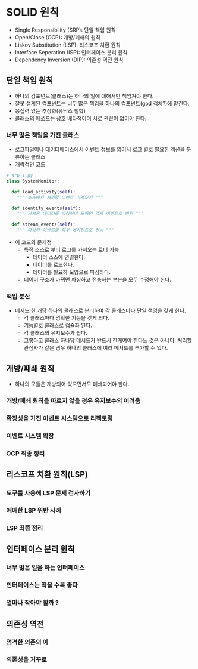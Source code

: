 # SOLID 원칙

* Single Responsibility (SRP): 단일 책임 원칙
* Open/Close (OCP): 개방/폐쇄의 원칙
* Liskov Substitution (LSP): 리스코프 치환 원칙
* Interface Seperation (ISP): 인터페이스 분리 원칙
* Dependency Inversion (DIP): 의존성 역전 원칙

## 단일 책임 원칙

* 하나의 컴포넌트(클래스)는 하나의 일에 대해서만 책임져야 한다.
* 잘못 설계된 컴포넌트는 너무 많은 책임을 하나의 컴포넌트(god 객체?)에 맡긴다.
* 응집력 있는 추상화(유닉스 철학)
* 클래스의 메쏘드는 상호 배타적이며 서로 관련이 없어야 한다.

### 너무 많은 책임을 가진 클래스

* 로그파일이나 데이터베이스에서 이벤트 정보를 읽어서 로그 별로 필요한 액션을 분류하는 클래스
* 개략적인 코드

``` python
# srp_1.py
class SystemMonitor:

  def load_activity(self):
    """ 소스에서 처리할 이벤트 가져오기 """

  def identify_events(self):
    """ 가져온 데이터를 파싱하여 도메인 객체 이벤트로 변환 """

  def stream_events(self):
    """ 파싱하 이벤트를 외부 에이전트로 전송 """
```

* 이 코드의 문제점
  * 특정 소스로 부터 로그를 가져오는 로더 기능
    * 데이터 소스에 연결한다.
    * 데이터를 로드한다.
    * 데이터를 필요하 모양으로 파싱하다.
  * 데이터 구조가 바뀌면 파싱하고 전송하는 부분을 모두 수정해야 한다.

### 책임 분산

* 메서드 한 개당 하나의 클래스로 분리하여 각 클래스마다 단일 책임을 갖게 한다.
  * 각 클래스마다 명확한 기능을 갖게 되다.
  * 기능별로 클래스로 캡슐화 된다.
  * 각 클래스의 유지보수가 쉽다.
  * 그렇다고 클래스 하나당 메서드가 반드시 한개여야 한다느 것은 아니다. 처리할 관심사가 같은 경우 하나의 클래스에 여러 메서드를 추가할 수 있다.

## 개방/패쇄 원칙

* 하나의 모듈은 개방되어 있으면서도 폐쇄되어야 한다.

### 개방/패쇄 원칙을 따르지 않을 경우 유지보수의 어려움

### 확장성을 가진 이벤트 시스템으로 리펙토링

### 이벤트 시스템 확장

### OCP 최종 정리

## 리스코프 치환 원칙(LSP)

### 도구를 사용해 LSP 문제 검사하기

### 애매한 LSP 위반 사례

### LSP 최종 정리

## 인터페이스 분리 원칙

### 너무 많은 일을 하는 인터페이스

### 인터페이스는 작을 수록 좋다

### 얼마나 작아야 할까 ?

## 의존성 역전

### 엄격한 의존의 예

### 의존성을 거꾸로